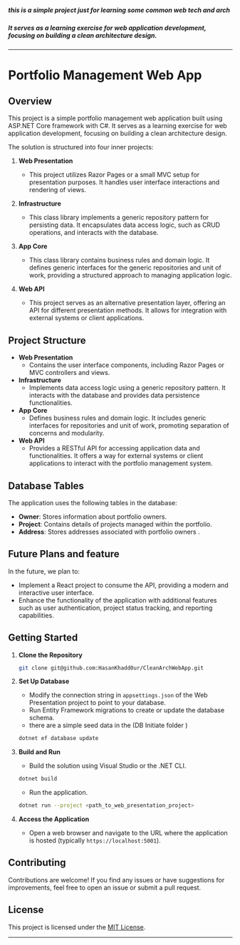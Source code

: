 ##### this is a simple project just for learning some common web tech and arch 
##### It serves as a learning exercise for web application development, focusing on building a clean architecture design.
---

# Portfolio Management Web App

## Overview
This project is a simple portfolio management web application built using ASP.NET Core framework with C#. It serves as a learning exercise for web application development, focusing on building a clean architecture design.

The solution is structured into four inner projects:

1. **Web Presentation**
   - This project utilizes Razor Pages or a small MVC setup for presentation purposes. It handles user interface interactions and rendering of views.

2. **Infrastructure**
   - This class library implements a generic repository pattern for persisting data. It encapsulates data access logic, such as CRUD operations, and interacts with the database.

3. **App Core**
   - This class library contains business rules and domain logic. It defines generic interfaces for the generic repositories and unit of work, providing a structured approach to managing application logic.

4. **Web API**
   - This project serves as an alternative presentation layer, offering an API for different presentation methods. It allows for integration with external systems or client applications.

## Project Structure
- **Web Presentation**
  - Contains the user interface components, including Razor Pages or MVC controllers and views.
- **Infrastructure**
  - Implements data access logic using a generic repository pattern. It interacts with the database and provides data persistence functionalities.
- **App Core**
  - Defines business rules and domain logic. It includes generic interfaces for repositories and unit of work, promoting separation of concerns and modularity.
- **Web API**
  - Provides a RESTful API for accessing application data and functionalities. It offers a way for external systems or client applications to interact with the portfolio management system.

## Database Tables
The application uses the following tables in the database:
- **Owner**: Stores information about portfolio owners.
- **Project**: Contains details of projects managed within the portfolio.
- **Address**: Stores addresses associated with portfolio owners .

## Future Plans and feature 
In the future, we plan to:
- Implement a React project to consume the API, providing a modern and interactive user interface.
- Enhance the functionality of the application with additional features such as user authentication, project status tracking, and reporting capabilities.

## Getting Started
1. **Clone the Repository**
   ```bash
   git clone git@github.com:HasanKhadd0ur/CleanArchWebApp.git
   ```

2. **Set Up Database**
   - Modify the connection string in `appsettings.json` of the Web Presentation project to point to your database.
   - Run Entity Framework migrations to create or update the database schema.
   - there are a simple  seed data in the (DB Initiate folder )  
   ```bash
   dotnet ef database update
   ```

3. **Build and Run**
   - Build the solution using Visual Studio or the .NET CLI.
   ```bash
   dotnet build
   ```
   - Run the application.
   ```bash
   dotnet run --project <path_to_web_presentation_project>
   ```

4. **Access the Application**
   - Open a web browser and navigate to the URL where the application is hosted (typically `https://localhost:5001`).

## Contributing
Contributions are welcome! If you find any issues or have suggestions for improvements, feel free to open an issue or submit a pull request.

## License
This project is licensed under the [MIT License](LICENSE).

---
